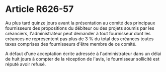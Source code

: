 # Article R626-57

Au plus tard quinze jours avant la présentation au comité des principaux fournisseurs   des propositions du débiteur ou des projets soumis par les créanciers, l'administrateur peut demander à tout fournisseur dont les créances ne représentent pas plus de 3 % du total des créances toutes taxes comprises des fournisseurs d'être membre de ce comité.

A défaut d'une acceptation écrite adressée à l'administrateur dans un délai de huit jours à compter de la réception de l'avis, le fournisseur sollicité est réputé avoir refusé.
